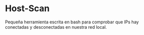 # Host-Scan
Pequeña herramienta escrita en bash para comprobar que IPs hay conectadas y desconectadas en nuestra red local.
